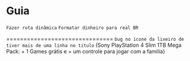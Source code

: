 # Guia

`Fazer rota dinâmica`
`Formatar dinheiro para real BR`

===============================
`bug no icone da lixeiro de tiver mais de uma linha no titulo`
(Sony PlayStation 4 Slim 1TB Mega Pack: + 1 Games grátis e + um controle para jogar com a familia)

